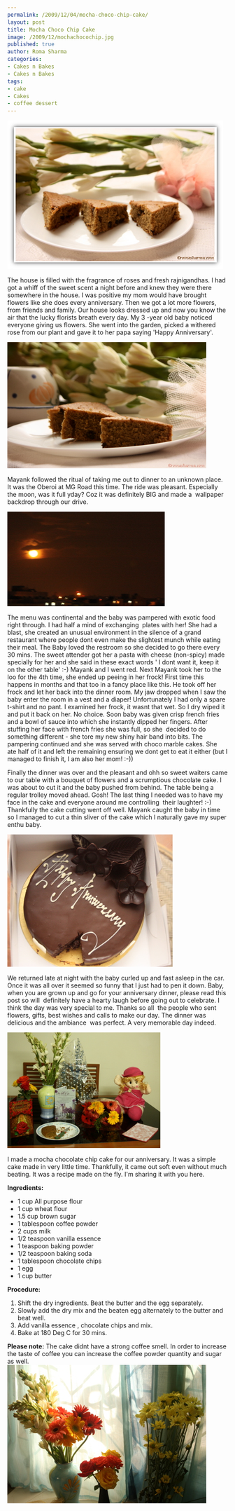 ```yaml
--- 
permalink: /2009/12/04/mocha-choco-chip-cake/
layout: post
title: Mocha Choco Chip Cake
image: /2009/12/mochachocochip.jpg
published: true
author: Roma Sharma
categories: 
- Cakes n Bakes
- Cakes n Bakes
tags:
- cake
- Cakes
- coffee dessert
---
```

<img class="alignnone size-full wp-image-2090" title="mochaChocoChip" src="/2009/12/mochachocochip.jpg" alt="mochaChocoChip" width="494" height="339" />

The house is filled with the fragrance of roses and fresh rajnigandhas. I had got a whiff of the sweet scent a night before and knew they were there somewhere in the house. I was positive my mom would have brought flowers like she does every anniversary. Then we got a lot more flowers, from friends and family. Our house looks dressed up and now you know the air that the lucky florists breath every day. My 3 -year old baby noticed everyone giving us flowers. She went into the garden, picked a withered rose from our plant and gave it to her papa saying 'Happy Anniversary'.<!--more-->

<img title="mochaSide" src="/2009/12/mochaside1.jpg" alt="mochaSide" width="455" height="288" />

Mayank followed the ritual of taking me out to dinner to an unknown place. It was the Oberoi at MG Road this time. The ride was pleasant. Especially the moon, was it full yday? Coz it was definitely BIG and made a  wallpaper backdrop through our drive.

<div class='post-image'><img class="size-full wp-image-2105" title="moon" src="/2009/12/moon2.jpg" alt="Full moon backdrop through our drive" width="360" height="216" /></div>

<dl class="wp-caption "> </dl>The menu was continental and the baby was pampered with exotic food right through. I had half a mind of exchanging  plates with her! She had a blast, she created an unusual environment in the silence of a grand restaurant where people dont even make the slightest munch while eating their meal. The Baby loved the restroom so she decided to go there every 30 mins. The sweet attender got her a pasta with cheese (non-spicy) made specially for her and she said in these exact words ' I dont want it, keep it on the other table' :-) Mayank and I went red. Next Mayank took her to the loo for the 4th time, she ended up peeing in her frock! First time this happens in months and that too in a fancy place like this. He took off her frock and let her back into the dinner room. My jaw dropped when I saw the baby enter the room in a vest and a diaper! Unfortunately I had only a spare t-shirt and no pant. I examined her frock, it wasnt that wet. So I dry wiped it and put it back on her. No choice. Soon baby was given crisp french fries and a bowl of sauce into which she instantly dipped her fingers. After stuffing her face with french fries she was full, so she  decided to do something different - she tore my new shiny hair band into bits. The pampering continued and she was served with choco marble cakes. She ate half of it and left the remaining ensuring we dont get to eat it either (but I managed to finish it, I am also her mom! :-))

Finally the dinner was over and the pleasant and ohh so sweet waiters came to our table with a bouquet of flowers and a scrumptious chocolate cake. I was about to cut it and the baby pushed from behind. The table being a regular trolley moved ahead. Gosh! The last thing I needed was to have my face in the cake and everyone around me controlling  their laughter! :-)  Thankfully the cake cutting went off well. Mayank caught the baby in time so I managed to cut a thin sliver of the cake which I naturally gave my super enthu baby.

<div class='post-image'><img class="size-full wp-image-2093" title="choco_cake" src="/2009/12/choco_cake.jpg" alt="Complimentary Cake with Dinner" width="378" height="302" /></div>

We returned late at night with the baby curled up and fast asleep in the car. Once it was all over it seemed so funny that I just had to pen it down. Baby, when you are grown up and go for your anniversary dinner, please read this post so will  definitely have a hearty laugh before going out to celebrate. I think the day was very special to me. Thanks so all  the people who sent flowers, gifts, best wishes and calls to make our day. The dinner was delicious and the ambiance  was perfect. A very memorable day indeed.

<div class='post-image'><img class="size-full wp-image-2106" title="flowers" src="/2009/12/flowers1.jpg" alt="Fragrant flowers in our home" width="350" height="264" /></div>

I made a mocha chocolate chip cake for our anniversary. It was a simple cake made in very little time. Thankfully, it came out soft even without much beating. It was a recipe made on the fly. I'm sharing it with you here.<strong> </strong>

<strong>Ingredients:</strong>
<ul>
	<li>1 cup All purpose flour</li>
	<li>1 cup wheat flour</li>
	<li>1.5 cup brown sugar</li>
	<li>1 tablespoon coffee powder</li>
	<li>2 cups milk</li>
	<li>1/2 teaspoon vanilla essence</li>
	<li>1 teaspoon baking powder</li>
	<li>1/2 teaspoon baking soda</li>
	<li>1 tablespoon chocolate chips</li>
	<li>1 egg</li>
	<li>1 cup butter</li>
</ul>
<strong>Procedure:</strong>
<ol>
	<li>Shift the dry ingredients. Beat the butter and the egg separately.</li>
	<li>Slowly add the dry mix and the beaten egg alternately to the butter and beat well.</li>
	<li>Add vanilla essence , chocolate chips and mix.</li>
	<li>Bake at 180 Deg C for 30 mins.</li>
</ol>
<strong>Please note:</strong>
The cake didnt have a strong coffee smell. In order to increase the taste of coffee you can increase the
coffee powder quantity and sugar as well.

<div class='post-image'><img class="size-full wp-image-2111  " title="more flowers" src="/2009/12/more-flowers.jpg" alt="These flowers are intact. 2 days now, are they real?" width="455" height="316" /></div> 
